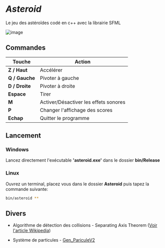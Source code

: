 # _Asteroid_

Le jeu des astéroïdes codé en c++ avec la librairie SFML

![image](https://user-images.githubusercontent.com/61056605/116701306-0e18ed00-a9c8-11eb-8c7a-852e5bc0f3d5.png)

## Commandes

| Touche | Action |
| ------ | ------ |
| **Z / Haut** | Accélérer |
| **Q / Gauche** | Pivoter à gauche |
| **D / Droite** | Pivoter à droite |
| **Espace** | Tirer |
| **M** | Activer/Désactiver les effets sonores |
| **P** | Changer l'affichage des scores |
|**Echap**| Quitter le programme|

## Lancement
### Windows
 Lancez directement l'exécutable **'asteroid.exe'** dans le dossier **bin/Release**

### Linux
Ouvrez un terminal, placez vous dans le dossier **Asteroid** puis tapez la commande suivante:
 ```sh 
 bin/asteroid **
 ```

## Divers
- Algorithme de détection des collisions - Separating Axis Theorem ([Voir l'article Wikipedia](https://fr.wikipedia.org/wiki/S%C3%A9paration_des_convexes))

- Système de particules -  [Gen_PariculeV2](https://github.com/MHAVGOUDOUKIAN/Gen_ParticuleV2)

